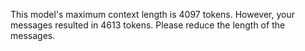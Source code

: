 This model's maximum context length is 4097 tokens. However, your messages resulted in 4613 tokens. Please reduce the length of the messages.